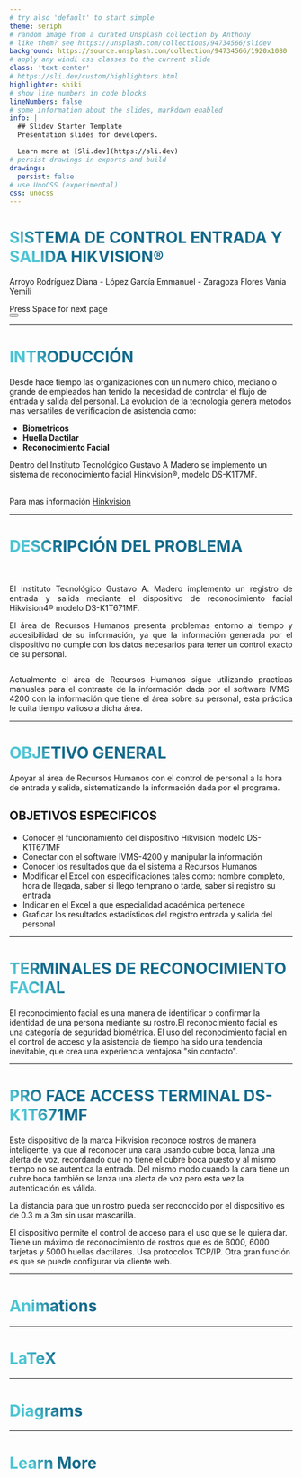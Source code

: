 ```yaml
---
# try also 'default' to start simple
theme: seriph
# random image from a curated Unsplash collection by Anthony
# like them? see https://unsplash.com/collections/94734566/slidev
background: https://source.unsplash.com/collection/94734566/1920x1080
# apply any windi css classes to the current slide
class: 'text-center'
# https://sli.dev/custom/highlighters.html
highlighter: shiki
# show line numbers in code blocks
lineNumbers: false
# some information about the slides, markdown enabled
info: |
  ## Slidev Starter Template
  Presentation slides for developers.

  Learn more at [Sli.dev](https://sli.dev)
# persist drawings in exports and build
drawings:
  persist: false
# use UnoCSS (experimental)
css: unocss
---
```


# SISTEMA DE CONTROL ENTRADA Y SALIDA HIKVISION®

Arroyo Rodríguez Diana - López García Emmanuel - Zaragoza Flores Vania Yemili

<div class="pt-12">
  <span @click="$slidev.nav.next" class="px-2 py-1 rounded cursor-pointer" hover="bg-white bg-opacity-10">
    Press Space for next page <carbon:arrow-right class="inline"/>
  </span>
</div>

<div class="abs-br m-6 flex gap-2">
  <button @click="$slidev.nav.openInEditor()" title="Open in Editor" class="text-xl icon-btn opacity-50 !border-none !hover:text-white">
    <carbon:edit />
  </button>
  <a href="https://github.com/slidevjs/slidev" target="_blank" alt="GitHub"
    class="text-xl icon-btn opacity-50 !border-none !hover:text-white">
    <carbon-logo-github />
  </a>
</div>


---

# INTRODUCCIÓN 

Desde hace tiempo las organizaciones con un numero chico, mediano o grande de empleados han tenido la necesidad de controlar el flujo de entrada y salida del personal.
La evolucion de la tecnologia genera metodos mas versatiles de verificacion de asistencia como:

- **Biometricos** 
- **Huella Dactilar** 
- **Reconocimiento Facial**

Dentro del Instituto Tecnológico Gustavo A Madero se implemento un sistema de reconocimiento facial Hinkvision®, modelo DS-K1T7MF.
<br>
<br>

Para mas información [Hinkvision](https://www.hikvision.com/es-la/products/Access-Control-Products/Face-Recognition-Terminals/Pro-Series/ds-k1t671mf/)


<style>
h1 {
  background-color: #2B90B6;
  background-image: linear-gradient(45deg, #4EC5D4 10%, #146b8c 20%);
  background-size: 100%;
  -webkit-background-clip: text;
  -moz-background-clip: text;
  -webkit-text-fill-color: transparent;
  -moz-text-fill-color: transparent;
}
</style>

---

# DESCRIPCIÓN DEL PROBLEMA
<BR>
<p style="text-align:justify">El Instituto Tecnológico Gustavo A. Madero implemento un registro de entrada y salida mediante el dispositivo de reconocimiento facial Hikvision4® modelo DS-K1T671MF.</p>

<p style="text-align:justify">El área de Recursos Humanos presenta problemas entorno al tiempo y accesibilidad de su información, ya que la información generada por el dispositivo no cumple con los datos necesarios para tener un control exacto de su personal.</p>

<img src = "">

<p style="text-align:justify">Actualmente el área de Recursos Humanos sigue utilizando practicas manuales para el contraste de la información dada por el software IVMS-4200 con la información que tiene el área sobre su personal, esta práctica le quita tiempo valioso a dicha área.</p>


---

# OBJETIVO GENERAL
Apoyar al área de Recursos Humanos con el control de personal a la hora de entrada y salida, sistematizando la información dada por el programa. 
## OBJETIVOS ESPECIFICOS
- Conocer el funcionamiento del dispositivo Hikvision modelo DS-K1T671MF 
- Conectar con el software IVMS-4200 y manipular la información   
- Conocer los resultados que da el sistema a Recursos Humanos 
- Modificar el Excel con especificaciones tales como: nombre completo, hora de llegada, saber si llego temprano o tarde, saber si registro su entrada 
- Indicar en el Excel a que especialidad académica pertenece 
- Graficar los resultados estadísticos del registro entrada y salida del personal 
---

# TERMINALES DE RECONOCIMIENTO FACIAL
El reconocimiento facial es una manera de identificar o confirmar la identidad de una persona mediante su rostro.El reconocimiento facial es una categoría de seguridad biométrica.
El uso del reconocimiento facial en el control de acceso y la asistencia de tiempo ha sido una tendencia inevitable, que crea una experiencia ventajosa "sin contacto". 

---
# PRO FACE ACCESS TERMINAL DS-K1T671MF
Este dispositivo de la marca Hikvision reconoce rostros de manera inteligente, ya que al reconocer una cara usando cubre boca, lanza una alerta de voz, recordando que no tiene el cubre boca puesto y al mismo tiempo no se autentica la entrada. Del mismo modo cuando la cara tiene un cubre boca también se lanza una alerta de voz pero esta vez la autenticación es válida. 

La distancia para que un rostro pueda ser reconocido por el dispositivo es de 0.3 m a 3m sin usar mascarilla. 

El dispositivo permite el control de acceso para el uso que se le quiera dar. Tiene un máximo de reconocimiento de rostros que es de 6000, 6000 tarjetas y 5000 huellas dactilares. Usa protocolos TCP/IP. Otra gran función es que se puede configurar via cliente web. 


---

# Animations

---

# LaTeX

---

# Diagrams
---

# Learn More
